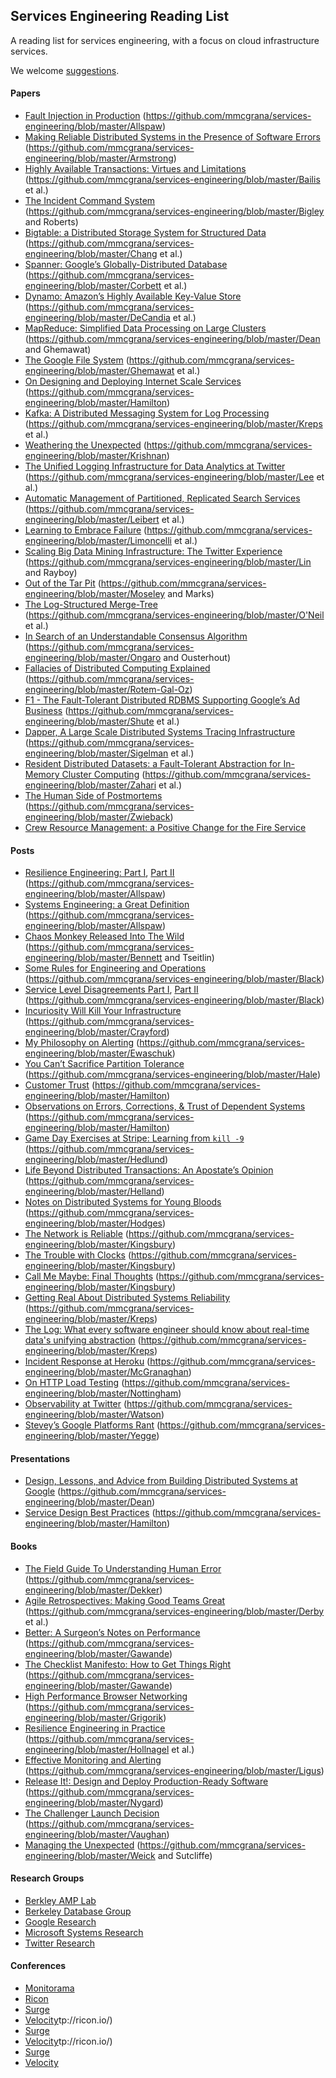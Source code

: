 ## Services Engineering Reading List

A reading list for services engineering, with a focus on cloud
infrastructure services.

We welcome [suggestions](https://github.com/mmcgrana/services-engineering/blob/master/CONTRIBUTING.md).

#### Papers

* [Fault Injection in Production](https://github.com/mmcgrana/services-engineering/blob/master/http://queue.acm.org/detail.cfm?id=2353017) (https://github.com/mmcgrana/services-engineering/blob/master/Allspaw)
* [Making Reliable Distributed Systems in the Presence of Software Errors](https://github.com/mmcgrana/services-engineering/blob/master/http://www.erlang.org/download/armstrong_thesis_2003.pdf) (https://github.com/mmcgrana/services-engineering/blob/master/Armstrong)
* [Highly Available Transactions: Virtues and Limitations](https://github.com/mmcgrana/services-engineering/blob/master/http://www.bailis.org/papers/hat-vldb2014.pdf) (https://github.com/mmcgrana/services-engineering/blob/master/Bailis et al.)
* [The Incident Command System](https://github.com/mmcgrana/services-engineering/blob/master/http://www.high-reliability.org/files/The_Incident_Command_System.pdf) (https://github.com/mmcgrana/services-engineering/blob/master/Bigley and Roberts)
* [Bigtable: a Distributed Storage System for Structured Data](https://github.com/mmcgrana/services-engineering/blob/master/http://www.read.seas.harvard.edu/~kohler/class/cs239-w08/chang06bigtable.pdf) (https://github.com/mmcgrana/services-engineering/blob/master/Chang et al.)
* [Spanner: Google’s Globally-Distributed Database](https://github.com/mmcgrana/services-engineering/blob/master/http://research.google.com/archive/spanner-osdi2012.pdf) (https://github.com/mmcgrana/services-engineering/blob/master/Corbett et al.)
* [Dynamo: Amazon’s Highly Available Key-Value Store](https://github.com/mmcgrana/services-engineering/blob/master/http://www.read.seas.harvard.edu/~kohler/class/cs239-w08/decandia07dynamo.pdf) (https://github.com/mmcgrana/services-engineering/blob/master/DeCandia et al.)
* [MapReduce: Simplified Data Processing on Large Clusters](https://github.com/mmcgrana/services-engineering/blob/master/http://research.google.com/archive/mapreduce-osdi04.pdf) (https://github.com/mmcgrana/services-engineering/blob/master/Dean and Ghemawat)
* [The Google File System](https://github.com/mmcgrana/services-engineering/blob/master/http://research.google.com/archive/gfs-sosp2003.pdf) (https://github.com/mmcgrana/services-engineering/blob/master/Ghemawat et al.)
* [On Designing and Deploying Internet Scale Services](https://github.com/mmcgrana/services-engineering/blob/master/http://mvdirona.com/jrh/talksAndPapers/JamesRH_Lisa.pdf) (https://github.com/mmcgrana/services-engineering/blob/master/Hamilton)
* [Kafka: A Distributed Messaging System for Log Processing](https://github.com/mmcgrana/services-engineering/blob/master/http://research.microsoft.com/en-us/UM/people/srikanth/netdb11/netdb11papers/netdb11-final12.pdf) (https://github.com/mmcgrana/services-engineering/blob/master/Kreps et al.)
* [Weathering the Unexpected](https://github.com/mmcgrana/services-engineering/blob/master/http://queue.acm.org/detail.cfm?id=2371516) (https://github.com/mmcgrana/services-engineering/blob/master/Krishnan)
* [The Unified Logging Infrastructure for Data Analytics at Twitter](https://github.com/mmcgrana/services-engineering/blob/master/http://vldb.org/pvldb/vol5/p1771_georgelee_vldb2012.pdf) (https://github.com/mmcgrana/services-engineering/blob/master/Lee et al.)
* [Automatic Management of Partitioned, Replicated Search Services](https://github.com/mmcgrana/services-engineering/blob/master/http://citeseerx.ist.psu.edu/viewdoc/download?doi=10.1.1.222.1862&rep=rep1&type=pdf) (https://github.com/mmcgrana/services-engineering/blob/master/Leibert et al.)
* [Learning to Embrace Failure](https://github.com/mmcgrana/services-engineering/blob/master/http://best.dtu.dk/SC13/p20-casestudy.pdf) (https://github.com/mmcgrana/services-engineering/blob/master/Limoncelli et al.)
* [Scaling Big Data Mining Infrastructure: The Twitter Experience](https://github.com/mmcgrana/services-engineering/blob/master/http://www.kdd.org/sites/default/files/issues/14-2-2012-12/V14-02-02-Lin.pdf) (https://github.com/mmcgrana/services-engineering/blob/master/Lin and Rayboy)
* [Out of the Tar Pit](https://github.com/mmcgrana/services-engineering/blob/master/http://shaffner.us/cs/papers/tarpit.pdf) (https://github.com/mmcgrana/services-engineering/blob/master/Moseley and Marks)
* [The Log-Structured Merge-Tree](https://github.com/mmcgrana/services-engineering/blob/master/http://www.cs.umb.edu/~poneil/lsmtree.pdf) (https://github.com/mmcgrana/services-engineering/blob/master/O'Neil et al.)
* [In Search of an Understandable Consensus Algorithm](https://github.com/mmcgrana/services-engineering/blob/master/https://ramcloud.stanford.edu/wiki/download/attachments/11370504/raft.pdf) (https://github.com/mmcgrana/services-engineering/blob/master/Ongaro and Ousterhout)
* [Fallacies of Distributed Computing Explained](https://github.com/mmcgrana/services-engineering/blob/master/http://www.rgoarchitects.com/Files/fallacies.pdf) (https://github.com/mmcgrana/services-engineering/blob/master/Rotem-Gal-Oz)
* [F1 - The Fault-Tolerant Distributed RDBMS Supporting Google’s Ad Business](https://github.com/mmcgrana/services-engineering/blob/master/http://research.google.com/pubs/archive/38125.pdf) (https://github.com/mmcgrana/services-engineering/blob/master/Shute et al.)
* [Dapper, A Large Scale Distributed Systems Tracing Infrastructure](https://github.com/mmcgrana/services-engineering/blob/master/http://research.google.com/pubs/archive/36356.pdf) (https://github.com/mmcgrana/services-engineering/blob/master/Sigelman et al.)
* [Resident Distributed Datasets: a Fault-Tolerant Abstraction for In-Memory Cluster Computing](https://github.com/mmcgrana/services-engineering/blob/master/https://www.usenix.org/system/files/conference/nsdi12/nsdi12-final138.pdf) (https://github.com/mmcgrana/services-engineering/blob/master/Zahari et al.)
* [The Human Side of Postmortems](https://github.com/mmcgrana/services-engineering/blob/master/https://docs.google.com/file/d/0Byl4UKRYLErDVlJMNDNjaThiR2M/edit) (https://github.com/mmcgrana/services-engineering/blob/master/Zwieback)
* [Crew Resource Management: a Positive Change for the Fire Service](http://www.iaff.org/06news/NearMissKit/6.%20Crew%20Resource%20Management/CRM.pdf)


#### Posts

* [Resilience Engineering: Part I](https://github.com/mmcgrana/services-engineering/blob/master/http://www.kitchensoap.com/2011/04/07/resilience-engineering-part-i/), [Part II](https://github.com/mmcgrana/services-engineering/blob/master/http://www.kitchensoap.com/2012/06/18/resilience-engineering-part-ii-lenses/) (https://github.com/mmcgrana/services-engineering/blob/master/Allspaw)
* [Systems Engineering: a Great Definition](https://github.com/mmcgrana/services-engineering/blob/master/http://www.kitchensoap.com/2011/07/18/systems-engineering-great-definition/) (https://github.com/mmcgrana/services-engineering/blob/master/Allspaw)
* [Chaos Monkey Released Into The Wild](https://github.com/mmcgrana/services-engineering/blob/master/http://techblog.netflix.com/2012/07/chaos-monkey-released-into-wild.html) (https://github.com/mmcgrana/services-engineering/blob/master/Bennett and Tseitlin)
* [Some Rules for Engineering and Operations](https://github.com/mmcgrana/services-engineering/blob/master/http://blog.b3k.us/2012/01/24/some-rules.html) (https://github.com/mmcgrana/services-engineering/blob/master/Black)
* [Service Level Disagreements Part I](https://github.com/mmcgrana/services-engineering/blob/master/http://blog.b3k.us/2009/07/15/service-level-disagreements.html), [Part II](https://github.com/mmcgrana/services-engineering/blob/master/http://blog.b3k.us/2009/07/16/service-level-disagreements-2.html) (https://github.com/mmcgrana/services-engineering/blob/master/Black)
* [Incuriosity Will Kill Your Infrastructure](https://github.com/mmcgrana/services-engineering/blob/master/http://yellerapp.com/posts/2015-03-16-incuriosity-killed-the-infrastructure.html) (https://github.com/mmcgrana/services-engineering/blob/master/Crayford)
* [My Philosophy on Alerting](https://github.com/mmcgrana/services-engineering/blob/master/https://docs.google.com/document/d/199PqyG3UsyXlwieHaqbGiWVa8eMWi8zzAn0YfcApr8Q/edit#heading=h.whsaboyw21nk) (https://github.com/mmcgrana/services-engineering/blob/master/Ewaschuk)
* [You Can’t Sacrifice Partition Tolerance](https://github.com/mmcgrana/services-engineering/blob/master/http://codahale.com/you-cant-sacrifice-partition-tolerance/) (https://github.com/mmcgrana/services-engineering/blob/master/Hale)
* [Customer Trust](https://github.com/mmcgrana/services-engineering/blob/master/http://perspectives.mvdirona.com/2013/01/15/CustomerTrust.aspx) (https://github.com/mmcgrana/services-engineering/blob/master/Hamilton)
* [Observations on Errors, Corrections, & Trust of Dependent Systems](https://github.com/mmcgrana/services-engineering/blob/master/http://perspectives.mvdirona.com/2012/02/26/ObservationsOnErrorsCorrectionsTrustOfDependentSystems.aspx) (https://github.com/mmcgrana/services-engineering/blob/master/Hamilton)
* [Game Day Exercises at Stripe: Learning from `kill -9`](https://github.com/mmcgrana/services-engineering/blob/master/https://stripe.com/blog/game-day-exercises-at-stripe) (https://github.com/mmcgrana/services-engineering/blob/master/Hedlund)
* [Life Beyond Distributed Transactions: An Apostate’s Opinion](https://github.com/mmcgrana/services-engineering/blob/master/http://cs.brown.edu/courses/cs227/archives/2012/papers/weaker/cidr07p15.pdf) (https://github.com/mmcgrana/services-engineering/blob/master/Helland)
* [Notes on Distributed Systems for Young Bloods](https://github.com/mmcgrana/services-engineering/blob/master/http://www.somethingsimilar.com/2013/01/14/notes-on-distributed-systems-for-young-bloods/) (https://github.com/mmcgrana/services-engineering/blob/master/Hodges)
* [The Network is Reliable](https://github.com/mmcgrana/services-engineering/blob/master/http://aphyr.com/posts/288-the-network-is-reliable) (https://github.com/mmcgrana/services-engineering/blob/master/Kingsbury)
* [The Trouble with Clocks](https://github.com/mmcgrana/services-engineering/blob/master/http://aphyr.com/posts/299-the-trouble-with-timestamps) (https://github.com/mmcgrana/services-engineering/blob/master/Kingsbury)
* [Call Me Maybe: Final Thoughts](https://github.com/mmcgrana/services-engineering/blob/master/http://aphyr.com/posts/286-call-me-maybe-final-thoughts) (https://github.com/mmcgrana/services-engineering/blob/master/Kingsbury)
* [Getting Real About Distributed Systems Reliability](https://github.com/mmcgrana/services-engineering/blob/master/http://blog.empathybox.com/post/19574936361/getting-real-about-distributed-system-reliability) (https://github.com/mmcgrana/services-engineering/blob/master/Kreps)
* [The Log: What every software engineer should know about real-time data's unifying abstraction](https://github.com/mmcgrana/services-engineering/blob/master/http://engineering.linkedin.com/distributed-systems/log-what-every-software-engineer-should-know-about-real-time-datas-unifying) (https://github.com/mmcgrana/services-engineering/blob/master/Kreps)
* [Incident Response at Heroku](https://github.com/mmcgrana/services-engineering/blob/master/https://blog.heroku.com/archives/2014/5/9/incident-response-at-heroku) (https://github.com/mmcgrana/services-engineering/blob/master/McGranaghan)
* [On HTTP Load Testing](https://github.com/mmcgrana/services-engineering/blob/master/http://www.mnot.net/blog/2011/05/18/http_benchmark_rules) (https://github.com/mmcgrana/services-engineering/blob/master/Nottingham)
* [Observability at Twitter](https://github.com/mmcgrana/services-engineering/blob/master/https://blog.twitter.com/2013/observability-at-twitter) (https://github.com/mmcgrana/services-engineering/blob/master/Watson)
* [Stevey’s Google Platforms Rant](https://github.com/mmcgrana/services-engineering/blob/master/https://plus.google.com/112678702228711889851/posts/eVeouesvaVX) (https://github.com/mmcgrana/services-engineering/blob/master/Yegge)

#### Presentations

* [Design, Lessons, and Advice from Building Distributed Systems at Google](https://github.com/mmcgrana/services-engineering/blob/master/http://www.cs.cornell.edu/projects/ladis2009/talks/dean-keynote-ladis2009.pdf) (https://github.com/mmcgrana/services-engineering/blob/master/Dean)
* [Service Design Best Practices](https://github.com/mmcgrana/services-engineering/blob/master/http://www.mvdirona.com/jrh/TalksAndPapers/JamesHamilton_POA20090226.pdf) (https://github.com/mmcgrana/services-engineering/blob/master/Hamilton)

#### Books

* [The Field Guide To Understanding Human Error](https://github.com/mmcgrana/services-engineering/blob/master/http://www.amazon.com/Field-Guide-Understanding-Human-Error/dp/0754648265) (https://github.com/mmcgrana/services-engineering/blob/master/Dekker)
* [Agile Retrospectives: Making Good Teams Great](https://github.com/mmcgrana/services-engineering/blob/master/http://www.amazon.com/Agile-Retrospectives-Making-Teams-Great/dp/0977616649) (https://github.com/mmcgrana/services-engineering/blob/master/Derby et al.)
* [Better: A Surgeon’s Notes on Performance](https://github.com/mmcgrana/services-engineering/blob/master/http://www.amazon.com/dp/0312427654) (https://github.com/mmcgrana/services-engineering/blob/master/Gawande)
* [The Checklist Manifesto: How to Get Things Right](https://github.com/mmcgrana/services-engineering/blob/master/http://www.amazon.com/The-Checklist-Manifesto-ebook/dp/B0030V0PEW) (https://github.com/mmcgrana/services-engineering/blob/master/Gawande)
* [High Performance Browser Networking](https://github.com/mmcgrana/services-engineering/blob/master/http://chimera.labs.oreilly.com/books/1230000000545/index.html) (https://github.com/mmcgrana/services-engineering/blob/master/Grigorik)
* [Resilience Engineering in Practice](https://github.com/mmcgrana/services-engineering/blob/master/http://www.amazon.com/Resilience-Engineering-Practice-Ashgate-Studies/dp/1409410358/) (https://github.com/mmcgrana/services-engineering/blob/master/Hollnagel et al.)
* [Effective Monitoring and Alerting](https://github.com/mmcgrana/services-engineering/blob/master/http://www.amazon.com/Effective-Monitoring-Alerting-For-Operations/dp/1449333524) (https://github.com/mmcgrana/services-engineering/blob/master/Ligus)
* [Release It!: Design and Deploy Production-Ready Software](https://github.com/mmcgrana/services-engineering/blob/master/http://www.amazon.com/Release-It-Production-Ready-Pragmatic-Programmers/dp/0978739213) (https://github.com/mmcgrana/services-engineering/blob/master/Nygard)
* [The Challenger Launch Decision](https://github.com/mmcgrana/services-engineering/blob/master/http://www.amazon.com/The-Challenger-Launch-Decision-Technology/dp/0226851761) (https://github.com/mmcgrana/services-engineering/blob/master/Vaughan)
* [Managing the Unexpected](https://github.com/mmcgrana/services-engineering/blob/master/http://www.amazon.com/gp/product/B004IK9U4U) (https://github.com/mmcgrana/services-engineering/blob/master/Weick and Sutcliffe)

#### Research Groups

* [Berkley AMP Lab](https://amplab.cs.berkeley.edu/)
* [Berkeley Database Group](http://db.cs.berkeley.edu/w/)
* [Google Research](http://research.google.com/)
* [Microsoft Systems Research](http://research.microsoft.com/en-US/groups/sr/default.aspx)
* [Twitter Research](https://engineering.twitter.com/research)

#### Conferences

* [Monitorama](http://monitorama.com/)
* [Ricon](http://ricon.io/)
* [Surge](http://surge.omniti.com/)
* [Velocity](http://velocityconf.com/)tp://ricon.io/)
* [Surge](http://surge.omniti.com/)
* [Velocity](http://velocityconf.com/)tp://ricon.io/)
* [Surge](http://surge.omniti.com/)
* [Velocity](http://velocityconf.com/)